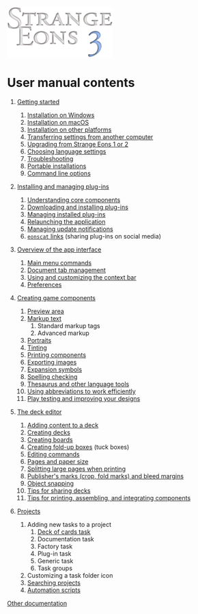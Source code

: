 ![Strange Eons 3](images/se3-header.png)

# User manual contents

1. [Getting started](um-getting-started.md)
   1. [Installation on Windows](um-install-win.md)
   2. [Installation on macOS](um-install-mac.md)
   3. [Installation on other platforms](um-install-other.md)
   4. [Transferring settings from another computer](um-user-folder.md)
   4. [Upgrading from Strange Eons 1 or 2](um-upgrading.md)
   5. [Choosing language settings](um-language-settings.md)
   7. [Troubleshooting](um-troubleshooting.md)
   8. [Portable installations](um-portable-install.md)
   7. [Command line options](um-command-line-options.md)

2. [Installing and managing plug-ins](um-installing-managing-plugins.md)
   1. [Understanding core components](um-core-components.md)
   2. [Downloading and installing plug-ins](um-plugin-catalogue.md)
   3. [Managing installed plug-ins](um-plugin-manager.md)
   4. [Relaunching the application](um-relaunching.md)
   4. [Managing update notifications](um-update-notifications.md)
   5. [`eonscat` links](um-eonscat-links.md) (sharing plug-ins on social media)

3. [Overview of the app interface](um-overview.md)
   1. [Main menu commands](um-menu-bar.md)
   2. [Document tab management](um-document-tabs.md)
   3. [Using and customizing the context bar](um-context-bar.md)
   4. [Preferences](um-preferences.md)

4. [Creating game components](um-game-components.md)
   1. [Preview area](um-preview-area.md)
   2. [Markup text](um-markup-text.md)
      1. Standard markup tags
      2. Advanced markup
   3. [Portraits](um-portraits.md)
   4. [Tinting](um-tints.md)
   6. [Printing components](um-print.md)
   7. [Exporting images](um-export.md)
   7. [Expansion symbols](um-expansions.md)
   8. [Spelling checking](um-spelling.md)
   9. [Thesaurus and other language tools](um-thesaurus.md)
   10. [Using abbreviations to work efficiently](um-abbreviations.md)
   9. [Play testing and improving your designs](um-play-testing.md)

5. [The deck editor](um-deck-editor.md)
   1. [Adding content to a deck](um-deck-adding-content)
   2. [Creating decks](um-deck-decks.md)
   3. [Creating boards](um-deck-boards.md)
   4. [Creating fold-up boxes](um-deck-boxes.md) (tuck boxes)
   2. [Editing commands](um-deck-commands.md)
   3. [Pages and paper size](um-deck-pages.md)
   4. [Splitting large pages when printing](um-deck-page-split.md)
   5. [Publisher's marks (crop, fold marks) and bleed margins](um-deck-pubmarks.md)
   9. [Object snapping](um-deck-snap.md)
   8. [Tips for sharing decks](um-deck-share-tips.md)
   9. [Tips for printing, assembling, and integrating components](um-deck-print-tips.md)

6. [Projects](um-projects.md)
   1. Adding new tasks to a project
      1. [Deck of cards task](um-proj-deck-task.md)
      2. Documentation task
      3. Factory task
      4. Plug-in task
      5. Generic task
      6. Task groups
   2. Customizing a task folder icon
   3. [Searching projects](um-find-in-project.md)
   4. [Automation scripts](um-ajs-scripts.md)

[Other documentation](index.md)